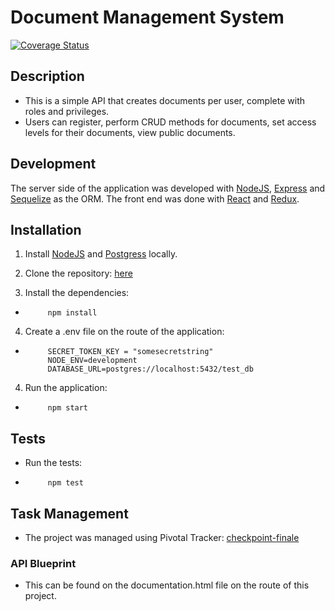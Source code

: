 # Document Management System

[![Coverage Status](https://coveralls.io/repos/github/Mercy-Muchai/document-mgt-system/badge.svg?branch=develop)](https://coveralls.io/github/Mercy-Muchai/document-mgt-system?branch=develop)

## Description 

- This is a simple API that creates documents per user, complete with roles and privileges.
- Users can register, perform CRUD methods for documents, set access levels for their documents, view public documents.

## Development

The server side of the application was developed with [NodeJS](https://nodejs.org/en/docs/), [Express](https://expressjs.com/en/4x/api.html) and [Sequelize](http://docs.sequelizejs.com/manual/tutorial/models-usage.html) as the ORM.
The front end was done with [React](https://facebook.github.io/react/docs/hello-world.html) and [Redux](http://redux.js.org/).

## Installation
1. Install [NodeJS](https://nodejs.org/en/docs/) and [Postgress](https://www.postgresql.org/) locally.

2. Clone the repository:
[here](https://github.com/Mercy-Muchai/document-mgt-system.git)

3. Install the dependencies:
 -          npm install
      
4. Create a .env file on the route of the application:
 -          SECRET_TOKEN_KEY = "somesecretstring"
            NODE_ENV=development
            DATABASE_URL=postgres://localhost:5432/test_db

4. Run the application:
 -          npm start

## Tests
- Run the tests:
 -          npm test

## Task Management
- The project was managed using Pivotal Tracker: [checkpoint-finale](https://www.pivotaltracker.com/n/projects/2035037)


### API Blueprint
-  This can be found on the documentation.html file on the route of this project.



